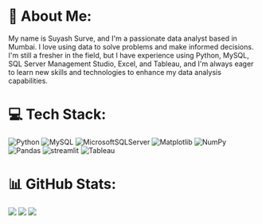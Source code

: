 # 💫 About Me:
My name is Suyash Surve, and I'm a passionate data analyst based in Mumbai. I love using data to solve problems and make informed decisions. I'm still a fresher in the field, but I have experience using Python, MySQL, SQL Server Management Studio, Excel, and Tableau, and I'm always eager to learn new skills and technologies to enhance my data analysis capabilities.


# 💻 Tech Stack:
![Python](https://img.shields.io/badge/python-3670A0?style=for-the-badge&logo=python&logoColor=ffdd54) ![MySQL](https://img.shields.io/badge/mysql-%2300000f.svg?style=for-the-badge&logo=mysql&logoColor=white) ![MicrosoftSQLServer](https://img.shields.io/badge/Microsoft%20SQL%20Server-CC2927?style=for-the-badge&logo=microsoft%20sql%20server&logoColor=white) ![Matplotlib](https://img.shields.io/badge/Matplotlib-%23ffffff.svg?style=for-the-badge&logo=Matplotlib&logoColor=black) ![NumPy](https://img.shields.io/badge/numpy-%23013243.svg?style=for-the-badge&logo=numpy&logoColor=white) ![Pandas](https://img.shields.io/badge/pandas-%23150458.svg?style=for-the-badge&logo=pandas&logoColor=white) ![streamlit](https://img.shields.io/badge/streamlit-f6585c?style=for-the-badge&logo=streamlit&logoColor=black) ![Tableau](https://img.shields.io/badge/Tableau-20e0cb?style=for-the-badge&logo=Tableau&logoColor=black)
# 📊 GitHub Stats:
![](https://github-readme-stats.vercel.app/api?username=suyashsurve2001&theme=dark&hide_border=true&include_all_commits=false&count_private=false) 
![](https://github-readme-streak-stats.herokuapp.com/?user=suyashsurve2001&theme=dark&hide_border=true)
![](https://github-readme-stats.vercel.app/api/top-langs/?username=suyashsurve2001&theme=dark&hide_border=true&include_all_commits=false&count_private=false&layout=compact)




<!-- Proudly created with GPRM ( https://gprm.itsvg.in ) -->

